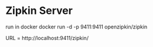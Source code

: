 # Zipkin Server 
run in docker 
docker run -d -p 9411:9411 openzipkin/zipkin

URL = http://localhost:9411/zipkin/
